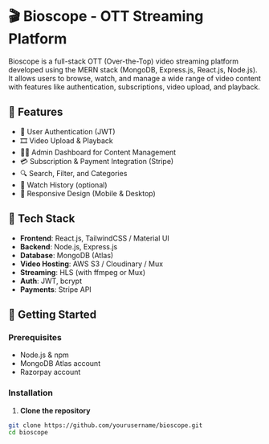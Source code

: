 # 🎬 Bioscope - OTT Streaming Platform

Bioscope is a full-stack OTT (Over-the-Top) video streaming platform developed using the MERN stack (MongoDB, Express.js, React.js, Node.js). It allows users to browse, watch, and manage a wide range of video content with features like authentication, subscriptions, video upload, and playback.

## 🌟 Features

- 🔐 User Authentication (JWT)
- 🎞️ Video Upload & Playback
- 🧑‍💼 Admin Dashboard for Content Management
- 💳 Subscription & Payment Integration (Stripe)
- 🔍 Search, Filter, and Categories
- 📜 Watch History (optional)
- 📱 Responsive Design (Mobile & Desktop)

## 📁 Tech Stack

- **Frontend**: React.js, TailwindCSS / Material UI
- **Backend**: Node.js, Express.js
- **Database**: MongoDB (Atlas)
- **Video Hosting**: AWS S3 / Cloudinary / Mux
- **Streaming**: HLS (with ffmpeg or Mux)
- **Auth**: JWT, bcrypt
- **Payments**: Stripe API

## 🚀 Getting Started

### Prerequisites
- Node.js & npm
- MongoDB Atlas account
- Razorpay account


### Installation

1. **Clone the repository**
```bash
git clone https://github.com/yourusername/bioscope.git
cd bioscope
